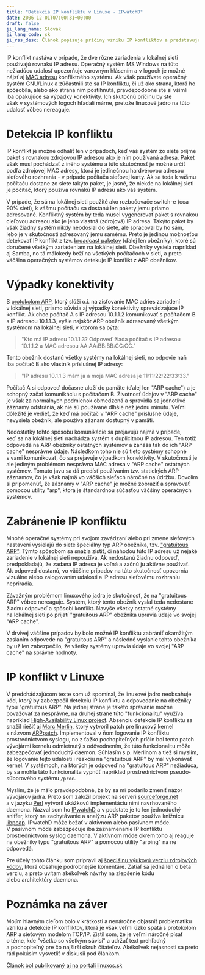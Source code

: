 ```yaml
---
title: "Detekcia IP konfliktu v Linuxe - IPwatchD"
date: 2006-12-01T07:00:31+00:00
draft: false
ji_lang_name: Slovak
ji_lang_code: sk
ji_rss_desc: Článok popisuje príčiny vzniku IP konfliktov a predstavuje možnosti ich detekcie na operačných systémoch s jadrom Linux.
---
```


IP konflikt nastáva v prípade, že dve rôzne zariadenia v lokálnej sieti používajú rovnakú IP adresu. 
Operačný systém MS Windows na túto nežiadúcu udalosť upozorňuje varovným hlásením a v logoch je možné nájsť aj [MAC adresu][1] konfliktného systému. 
Ak však používate operačný systém GNU/Linux a zúčastnili ste sa IP konfliktu, či už ako strana, ktorá ho spôsobila, alebo ako strana ním postihnutá, pravdepodobne ste si všimli iba opakujúce sa výpadky konektivity. 
Ich skutočnú príčinu by ste však v systémových logoch hľadali márne, pretože linuxové jadro na túto udalosť vôbec nereaguje.

# Detekcia IP konfliktu

IP konflikt je možné odhaliť len v prípadoch, keď váš systém zo siete príjme paket s rovnakou zdrojovou IP adresou ako je ním používaná adresa. 
Paket však musí pochádzať z iného systému a túto skutočnosť je možné určiť podľa zdrojovej MAC adresy, ktorá je jedinečnou hardvérovou adresou sieťového rozhrania - v prípade počítača sieťovej karty. 
Ak sa teda k vášmu počítaču dostane zo siete takýto paket, je jasné, že niekde na lokálnej sieti je počítač, ktorý používa rovnakú IP adresu ako váš systém.

V prípade, že sú na lokálnej sieti použité ako rozbočovače switch-e (cca 90% sietí), k vášmu počítaču sa dostanú len pakety jemu priamo adresované. 
Konfliktný systém by teda musel vygenerovať paket s rovnakou cieľovou adresou ako je jeho vlastná (zdrojová) IP adresa. 
Takýto paket by však žiadny systém nikdy neodoslal do siete, ale spracoval by ho sám, lebo je v skutočnosti adresovaný jemu samému. 
Preto je jedinou možnosťou detekovať IP konflikt z tzv. [broadcast paketov][2] (ďalej len obežníky), ktoré sú doručené všetkým zariadeniam na lokálnej sieti. 
Obežníky vysiela napríklad aj Samba, no tá málokedy beží na všetkých počítačoch v sieti, a preto väčšina operačných systémov detekuje IP konflikt z ARP obežníkov.

# Výpadky konektivity

S [protokolom ARP][3], ktorý slúži o.i. na zisťovanie MAC adries zariadení v lokálnej sieti, priamo súvisia aj výpadky konektivity sprevádzajúce IP konflikt. 
Ak chce počítač A s IP adresou 10.1.1.2 komunikovať s počítačom B s IP adresou 10.1.1.3, vyšle najskôr ARP obežník adresovaný všetkým systémom na lokálnej sieti, v ktorom sa pýta:

> "Kto má IP adresu 10.1.1.3? Odpoveď žiada počítač s IP adresou 10.1.1.2 a MAC adresou AA:AA:BB:BB:CC:CC."

Tento obežník dostanú všetky systémy na lokálnej sieti, no odpovie naň iba počítač B ako vlastník príslušnej IP adresy: 

> "IP adresu 10.1.1.3 mám ja a moja MAC adresa je 11:11:22:22:33:33."

Počítač A si odpoveď dočasne uloží do pamäte (ďalej len "ARP cache") a je schopný začať komunikáciu s počítačom B. 
Životnosť údajov v "ARP cache" je však za normálnych podmienok obmedzená a spravidla sa jednotlivé záznamy odstránia, ak nie sú používané dlhšie než jednu minútu. 
Veľmi dôležité je vedieť, že keď má počítač v "ARP cache" príslušné údaje, nevysiela obežník, ale používa záznam dostupný v pamäti.

Nedostatky tohto spôsobu komunikácie sa prejavujú najmä v prípade, keď sa na lokálnej sieti nachádza systém s duplicitnou IP adresou. 
Ten totiž odpovedá na ARP obežníky ostatných systémov a zanáša tak do ich "ARP cache" nesprávne údaje. 
Následkom toho nie sú tieto systémy schopné s vami komunikovať, čo sa prejavuje výpadkom konektivity. 
V skutočnosti je ale jediným problémom nesprávna MAC adresa v "ARP cache" ostatných systémov. 
Tomuto javu sa dá predísť používaním tzv. statických ARP záznamov, čo je však najmä vo väčších sieťach náročné na údržbu. 
Dovolím si pripomenúť, že záznamy v "ARP cache" je možné zobraziť a spravovať pomocou utility "arp", ktorá je štandardnou súčasťou väčšiny operačných systémov.

# Zabránenie IP konfliktu

Mnohé operačné systémy pri svojom zavádzaní alebo pri zmene sieťových nastavení vysielajú do siete špeciálny typ ARP obežníka, tzv. ["gratuitous ARP"][4]. 
Týmto spôsobom sa snažia zistiť, či náhodou túto IP adresu už nejaké zariadenie v lokálnej sieti nepoužíva. 
Ak nedostanú žiadnu odpoveď, predpokladajú, že zadaná IP adresa je voľná a začnú ju aktívne používať. 
Ak odpoveď dostanú, vo väčšine prípadov na túto skutočnosť upozornia vizuálne alebo zalogovaním udalosti a IP adresu sieťovému rozhraniu nepriradia.

Závažným problémom linuxového jadra je skutočnosť, že na "gratuitous ARP" vôbec nereaguje. 
Systém, ktorý tento obežník vyslal teda nedostane žiadnu odpoveď a spôsobí konflikt. 
Navyše všetky ostatné systémy na lokálnej sieti po prijatí "gratuitous ARP" obežníka upravia údaje vo svojej "ARP cache".

V drvivej väčšine prípadov by bolo možné IP konfliktu zabrániť okamžitým zaslaním odpovede na "gratuitous ARP" a následné vyslanie tohto obežníka by už len zabezpečilo, že všetky systémy upravia údaje vo svojej "ARP cache" na správne hodnoty.

# IP konflikt v Linuxe

V predchádzajúcom texte som už spomínal, že linuxové jadro neobsahuje kód, ktorý by zabezpečil detekciu IP konfliktu a odpovedanie na obežníky typu "gratuitous ARP". 
Na jednej strane je takéto správanie možné považovať za nesprávne, na druhej strane túto "funkcionalitu" využíva napríklad [High-Availability Linux project][5]. 
Absenciu detekcie IP konfliktu sa snažil riešiť aj [Marc Merlin][6], ktorý vytvoril patch pre linuxový kernel s názvom [ARPpatch][7]. 
Implementoval v ňom logovanie IP konfliktu prostredníctvom syslogu, no z ťažko pochopiteľných príčin bol tento patch vývojármi kernelu odmietnutý s odôvodnením, že túto funkcionalitu môže zabezpečovať jednoduchý daemon. 
Súhlasím s p. Merlinom a tiež si myslím, že logovanie tejto udalosti i reakciu na "gratuitous ARP" by mal vykonávať kernel. 
V systémoch, na ktorých je odpoveď na "gratuitous ARP" nežiadúca, by sa mohla táto funkcionalita vypnúť napríklad prostredníctvom pseudo-súborového systému `/proc`.

Myslím, že je málo pravdepodobné, že by sa mi podarilo zmeniť názor vývojárov jadra. 
Preto som založil projekt na serveri [sourceforge.net][8] a v jazyku [Perl][9] vytvoril ukážkovú implementáciu nimi navrhovaného daemona. 
Nazval som ho [IPwatchD][10] a v podstate je to len jednoduchý sniffer, ktorý na zachytávanie a analýzu ARP paketov používa knižnicu [libpcap][11]. 
IPwatchD môže bežať v aktívnom alebo pasívnom móde. 
V pasívnom móde zabezpečuje iba zaznamenanie IP konfliktu prostredníctvom syslog daemona. 
V aktívnom móde okrem toho aj reaguje na obežníky typu "gratuitous ARP" a pomocou utility "arping" na ne odpovedá.

Pre účely tohto článku som pripravil aj [špeciálnu výukovú verziu zdrojových kódov][12], ktorá obsahuje podrobnejšie komentáre. 
Zatiaľ sa jedná len o beta verziu, a preto uvítam akékoľvek návrhy na zlepšenie kódu alebo architektúry daemona.

# Poznámka na záver

Mojím hlavným cieľom bolo v krátkosti a nenáročne objasniť problematiku vzniku a detekcie IP konfliktov, ktorá je však veľmi úzko spätá s protokolom ARP a sieťovým modelom TCP/IP. 
Zistil som, že je veľmi náročné písať o téme, kde "všetko so všetkým súvisí" a udržať text prehľadný a pochopiteľný pre čo najširší okruh čitateľov. 
Akékoľvek nejasnosti sa preto rád pokúsim vysvetliť v diskusii pod článkom.

[Článok bol publikovaný aj na portáli linuxos.sk][13]


[1]: https://en.wikipedia.org/wiki/MAC_address
[2]: https://en.wikipedia.org/wiki/Broadcasting_(networking)
[3]: https://en.wikipedia.org/wiki/Address_Resolution_Protocol
[4]: https://wiki.wireshark.org/Gratuitous_ARP
[5]: http://www.linux-ha.org/
[6]: http://marc.merlins.org/
[7]: http://marc.merlins.org/linux/arppatch/
[8]: https://sourceforge.net/
[9]: https://archiv.linuxsoft.cz/article.php?id_article=675
[10]: http://ipwatchd.sourceforge.net
[11]: https://www.tcpdump.org/
[12]: ipwatchd.html
[13]: https://linuxos.sk/clanok/detekcia-ip-konfliktu-v-linuxe-ipwatchd/